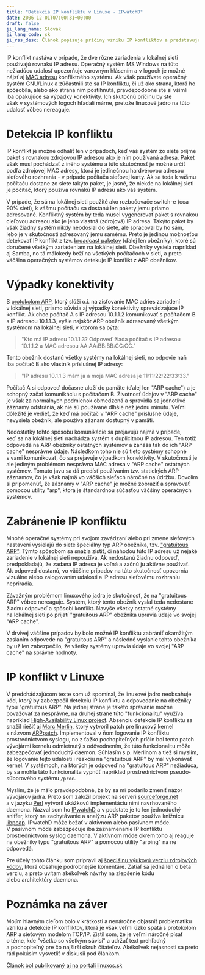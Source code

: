 ```yaml
---
title: "Detekcia IP konfliktu v Linuxe - IPwatchD"
date: 2006-12-01T07:00:31+00:00
draft: false
ji_lang_name: Slovak
ji_lang_code: sk
ji_rss_desc: Článok popisuje príčiny vzniku IP konfliktov a predstavuje možnosti ich detekcie na operačných systémoch s jadrom Linux.
---
```


IP konflikt nastáva v prípade, že dve rôzne zariadenia v lokálnej sieti používajú rovnakú IP adresu. 
Operačný systém MS Windows na túto nežiadúcu udalosť upozorňuje varovným hlásením a v logoch je možné nájsť aj [MAC adresu][1] konfliktného systému. 
Ak však používate operačný systém GNU/Linux a zúčastnili ste sa IP konfliktu, či už ako strana, ktorá ho spôsobila, alebo ako strana ním postihnutá, pravdepodobne ste si všimli iba opakujúce sa výpadky konektivity. 
Ich skutočnú príčinu by ste však v systémových logoch hľadali márne, pretože linuxové jadro na túto udalosť vôbec nereaguje.

# Detekcia IP konfliktu

IP konflikt je možné odhaliť len v prípadoch, keď váš systém zo siete príjme paket s rovnakou zdrojovou IP adresou ako je ním používaná adresa. 
Paket však musí pochádzať z iného systému a túto skutočnosť je možné určiť podľa zdrojovej MAC adresy, ktorá je jedinečnou hardvérovou adresou sieťového rozhrania - v prípade počítača sieťovej karty. 
Ak sa teda k vášmu počítaču dostane zo siete takýto paket, je jasné, že niekde na lokálnej sieti je počítač, ktorý používa rovnakú IP adresu ako váš systém.

V prípade, že sú na lokálnej sieti použité ako rozbočovače switch-e (cca 90% sietí), k vášmu počítaču sa dostanú len pakety jemu priamo adresované. 
Konfliktný systém by teda musel vygenerovať paket s rovnakou cieľovou adresou ako je jeho vlastná (zdrojová) IP adresa. 
Takýto paket by však žiadny systém nikdy neodoslal do siete, ale spracoval by ho sám, lebo je v skutočnosti adresovaný jemu samému. 
Preto je jedinou možnosťou detekovať IP konflikt z tzv. [broadcast paketov][2] (ďalej len obežníky), ktoré sú doručené všetkým zariadeniam na lokálnej sieti. 
Obežníky vysiela napríklad aj Samba, no tá málokedy beží na všetkých počítačoch v sieti, a preto väčšina operačných systémov detekuje IP konflikt z ARP obežníkov.

# Výpadky konektivity

S [protokolom ARP][3], ktorý slúži o.i. na zisťovanie MAC adries zariadení v lokálnej sieti, priamo súvisia aj výpadky konektivity sprevádzajúce IP konflikt. 
Ak chce počítač A s IP adresou 10.1.1.2 komunikovať s počítačom B s IP adresou 10.1.1.3, vyšle najskôr ARP obežník adresovaný všetkým systémom na lokálnej sieti, v ktorom sa pýta:

> "Kto má IP adresu 10.1.1.3? Odpoveď žiada počítač s IP adresou 10.1.1.2 a MAC adresou AA:AA:BB:BB:CC:CC."

Tento obežník dostanú všetky systémy na lokálnej sieti, no odpovie naň iba počítač B ako vlastník príslušnej IP adresy: 

> "IP adresu 10.1.1.3 mám ja a moja MAC adresa je 11:11:22:22:33:33."

Počítač A si odpoveď dočasne uloží do pamäte (ďalej len "ARP cache") a je schopný začať komunikáciu s počítačom B. 
Životnosť údajov v "ARP cache" je však za normálnych podmienok obmedzená a spravidla sa jednotlivé záznamy odstránia, ak nie sú používané dlhšie než jednu minútu. 
Veľmi dôležité je vedieť, že keď má počítač v "ARP cache" príslušné údaje, nevysiela obežník, ale používa záznam dostupný v pamäti.

Nedostatky tohto spôsobu komunikácie sa prejavujú najmä v prípade, keď sa na lokálnej sieti nachádza systém s duplicitnou IP adresou. 
Ten totiž odpovedá na ARP obežníky ostatných systémov a zanáša tak do ich "ARP cache" nesprávne údaje. 
Následkom toho nie sú tieto systémy schopné s vami komunikovať, čo sa prejavuje výpadkom konektivity. 
V skutočnosti je ale jediným problémom nesprávna MAC adresa v "ARP cache" ostatných systémov. 
Tomuto javu sa dá predísť používaním tzv. statických ARP záznamov, čo je však najmä vo väčších sieťach náročné na údržbu. 
Dovolím si pripomenúť, že záznamy v "ARP cache" je možné zobraziť a spravovať pomocou utility "arp", ktorá je štandardnou súčasťou väčšiny operačných systémov.

# Zabránenie IP konfliktu

Mnohé operačné systémy pri svojom zavádzaní alebo pri zmene sieťových nastavení vysielajú do siete špeciálny typ ARP obežníka, tzv. ["gratuitous ARP"][4]. 
Týmto spôsobom sa snažia zistiť, či náhodou túto IP adresu už nejaké zariadenie v lokálnej sieti nepoužíva. 
Ak nedostanú žiadnu odpoveď, predpokladajú, že zadaná IP adresa je voľná a začnú ju aktívne používať. 
Ak odpoveď dostanú, vo väčšine prípadov na túto skutočnosť upozornia vizuálne alebo zalogovaním udalosti a IP adresu sieťovému rozhraniu nepriradia.

Závažným problémom linuxového jadra je skutočnosť, že na "gratuitous ARP" vôbec nereaguje. 
Systém, ktorý tento obežník vyslal teda nedostane žiadnu odpoveď a spôsobí konflikt. 
Navyše všetky ostatné systémy na lokálnej sieti po prijatí "gratuitous ARP" obežníka upravia údaje vo svojej "ARP cache".

V drvivej väčšine prípadov by bolo možné IP konfliktu zabrániť okamžitým zaslaním odpovede na "gratuitous ARP" a následné vyslanie tohto obežníka by už len zabezpečilo, že všetky systémy upravia údaje vo svojej "ARP cache" na správne hodnoty.

# IP konflikt v Linuxe

V predchádzajúcom texte som už spomínal, že linuxové jadro neobsahuje kód, ktorý by zabezpečil detekciu IP konfliktu a odpovedanie na obežníky typu "gratuitous ARP". 
Na jednej strane je takéto správanie možné považovať za nesprávne, na druhej strane túto "funkcionalitu" využíva napríklad [High-Availability Linux project][5]. 
Absenciu detekcie IP konfliktu sa snažil riešiť aj [Marc Merlin][6], ktorý vytvoril patch pre linuxový kernel s názvom [ARPpatch][7]. 
Implementoval v ňom logovanie IP konfliktu prostredníctvom syslogu, no z ťažko pochopiteľných príčin bol tento patch vývojármi kernelu odmietnutý s odôvodnením, že túto funkcionalitu môže zabezpečovať jednoduchý daemon. 
Súhlasím s p. Merlinom a tiež si myslím, že logovanie tejto udalosti i reakciu na "gratuitous ARP" by mal vykonávať kernel. 
V systémoch, na ktorých je odpoveď na "gratuitous ARP" nežiadúca, by sa mohla táto funkcionalita vypnúť napríklad prostredníctvom pseudo-súborového systému `/proc`.

Myslím, že je málo pravdepodobné, že by sa mi podarilo zmeniť názor vývojárov jadra. 
Preto som založil projekt na serveri [sourceforge.net][8] a v jazyku [Perl][9] vytvoril ukážkovú implementáciu nimi navrhovaného daemona. 
Nazval som ho [IPwatchD][10] a v podstate je to len jednoduchý sniffer, ktorý na zachytávanie a analýzu ARP paketov používa knižnicu [libpcap][11]. 
IPwatchD môže bežať v aktívnom alebo pasívnom móde. 
V pasívnom móde zabezpečuje iba zaznamenanie IP konfliktu prostredníctvom syslog daemona. 
V aktívnom móde okrem toho aj reaguje na obežníky typu "gratuitous ARP" a pomocou utility "arping" na ne odpovedá.

Pre účely tohto článku som pripravil aj [špeciálnu výukovú verziu zdrojových kódov][12], ktorá obsahuje podrobnejšie komentáre. 
Zatiaľ sa jedná len o beta verziu, a preto uvítam akékoľvek návrhy na zlepšenie kódu alebo architektúry daemona.

# Poznámka na záver

Mojím hlavným cieľom bolo v krátkosti a nenáročne objasniť problematiku vzniku a detekcie IP konfliktov, ktorá je však veľmi úzko spätá s protokolom ARP a sieťovým modelom TCP/IP. 
Zistil som, že je veľmi náročné písať o téme, kde "všetko so všetkým súvisí" a udržať text prehľadný a pochopiteľný pre čo najširší okruh čitateľov. 
Akékoľvek nejasnosti sa preto rád pokúsim vysvetliť v diskusii pod článkom.

[Článok bol publikovaný aj na portáli linuxos.sk][13]


[1]: https://en.wikipedia.org/wiki/MAC_address
[2]: https://en.wikipedia.org/wiki/Broadcasting_(networking)
[3]: https://en.wikipedia.org/wiki/Address_Resolution_Protocol
[4]: https://wiki.wireshark.org/Gratuitous_ARP
[5]: http://www.linux-ha.org/
[6]: http://marc.merlins.org/
[7]: http://marc.merlins.org/linux/arppatch/
[8]: https://sourceforge.net/
[9]: https://archiv.linuxsoft.cz/article.php?id_article=675
[10]: http://ipwatchd.sourceforge.net
[11]: https://www.tcpdump.org/
[12]: ipwatchd.html
[13]: https://linuxos.sk/clanok/detekcia-ip-konfliktu-v-linuxe-ipwatchd/